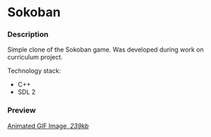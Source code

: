 # Sokoban
### Description
Simple clone of the Sokoban game. Was developed during work on curriculum project.

Technology stack:
* C++
* SDL 2

### Preview
[Animated GIF Image, *239kb*](demo.gif)
